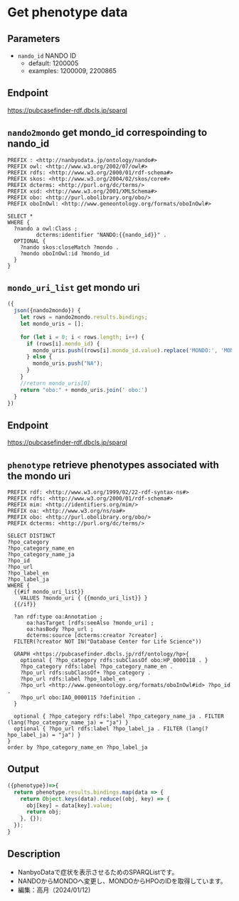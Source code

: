 # Get phenotype data

## Parameters

* `nando_id` NANDO ID
  * default: 1200005
  * examples: 1200009, 2200865

## Endpoint

https://pubcasefinder-rdf.dbcls.jp/sparql

## `nando2mondo` get mondo_id correspoinding to nando_id

```sparql
PREFIX : <http://nanbyodata.jp/ontology/nando#>
PREFIX owl: <http://www.w3.org/2002/07/owl#>
PREFIX rdfs: <http://www.w3.org/2000/01/rdf-schema#>
PREFIX skos: <http://www.w3.org/2004/02/skos/core#>
PREFIX dcterms: <http://purl.org/dc/terms/>
PREFIX xsd: <http://www.w3.org/2001/XMLSchema#>
PREFIX obo: <http://purl.obolibrary.org/obo/>
PREFIX oboInOwl: <http://www.geneontology.org/formats/oboInOwl#>

SELECT *
WHERE {
  ?nando a owl:Class ;
         dcterms:identifier "NANDO:{{nando_id}}" .
  OPTIONAL {
    ?nando skos:closeMatch ?mondo .
    ?mondo oboInOwl:id ?mondo_id
  }
}
```

## `mondo_uri_list` get mondo uri

```javascript
({
  json({nando2mondo}) {
    let rows = nando2mondo.results.bindings;
    let mondo_uris = [];
    
    for (let i = 0; i < rows.length; i++) {
      if (rows[i].mondo_id) {
        mondo_uris.push((rows[i].mondo_id.value).replace('MONDO:', 'MONDO_'));
      } else {
        mondo_uris.push("NA");
      }
    }
    //return mondo_uris[0]
    return "obo:" + mondo_uris.join(' obo:')
  }
})
```


## Endpoint

https://pubcasefinder-rdf.dbcls.jp/sparql

## `phenotype` retrieve phenotypes associated with the mondo uri

```sparql
PREFIX rdf: <http://www.w3.org/1999/02/22-rdf-syntax-ns#>
PREFIX rdfs: <http://www.w3.org/2000/01/rdf-schema#>
PREFIX mim: <http://identifiers.org/mim/>
PREFIX oa: <http://www.w3.org/ns/oa#>
PREFIX obo: <http://purl.obolibrary.org/obo/>
PREFIX dcterms: <http://purl.org/dc/terms/>

SELECT DISTINCT
?hpo_category
?hpo_category_name_en
?hpo_category_name_ja
?hpo_id
?hpo_url
?hpo_label_en
?hpo_label_ja
WHERE { 
  {{#if mondo_uri_list}}
	VALUES ?mondo_uri { {{mondo_uri_list}} }
  {{/if}}
    
  ?an rdf:type oa:Annotation ;
      oa:hasTarget [rdfs:seeAlso ?mondo_uri] ;
      oa:hasBody ?hpo_url ;
      dcterms:source [dcterms:creator ?creator] .
  FILTER(?creator NOT IN("Database Center for Life Science"))
    
  GRAPH <https://pubcasefinder.dbcls.jp/rdf/ontology/hp>{
    optional { ?hpo_category rdfs:subClassOf obo:HP_0000118 . }
    ?hpo_category rdfs:label ?hpo_category_name_en .
    ?hpo_url rdfs:subClassOf+ ?hpo_category .
    ?hpo_url rdfs:label ?hpo_label_en .
    ?hpo_url <http://www.geneontology.org/formats/oboInOwl#id> ?hpo_id .
    ?hpo_url obo:IAO_0000115 ?definition .
  }
    
  optional { ?hpo_category rdfs:label ?hpo_category_name_ja . FILTER (lang(?hpo_category_name_ja) = "ja") }
  optional { ?hpo_url rdfs:label ?hpo_label_ja . FILTER (lang(?hpo_label_ja) = "ja") }    
}
order by ?hpo_category_name_en ?hpo_label_ja
```
## Output

```javascript
({phenotype})=>{ 
  return phenotype.results.bindings.map(data => {
    return Object.keys(data).reduce((obj, key) => {
      obj[key] = data[key].value;
      return obj;
    }, {});
  });
}

```
## Description
- NanbyoDataで症状を表示させるためのSPARQListです。
- NANDOからMONDOへ変更し、MONDOからHPOのIDを取得しています。
- 編集：高月（2024/01/12)